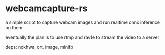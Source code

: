 # webcamcapture-rs 

a simple script to capture webcam images and run realtime onnx inference on them

eventually the plan is to use rtmp and rav1e to stream the video to a server

deps: nokhwa, ort, image, minifb

